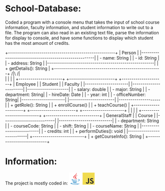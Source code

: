 # School-Database:
Coded a program with a console menu that takes the input of school course information, faculty information, and student information to write out to a file. The program can also read in an existing text file, parse the information for display to console, and have some functions to display which student has the most amount of credits.


+------------------------------------------------------+
|                     Person                           |
|------------------------------------------------------|
| - name: String                                       |
| - id: String                                         |
| - address: String                                    |
|------------------------------------------------------|
| + getDetails(): String                               |
+------------------------------------------------------+
           /|\                         /|\
            |                           |
            |                           |
+----------------------+     +-----------------------+     +---------------------+
|      Employee        |     |       Student         |     |       Faculty       |
|----------------------|     |-----------------------|     |---------------------|
| - salary: double     |     | - major: String       |     | - department: String|
| - hireDate: Date     |     | - year: int          |     | - officeNumber: String|
|----------------------|     |-----------------------|     |---------------------|
| + getRole(): String  |     | + enrollCourse()     |     | + teachCourse()     |
+----------------------+     +-----------------------+     +---------------------+
            |                          |
            |                          |
+--------------------------+  +---------------------------+
|    GeneralStaff          |  |        Course             |
|--------------------------|  |---------------------------|
| - department: String     |  | - courseCode: String      |
| - shift: String          |  | - courseName: String      |
|--------------------------|  | - credits: int            |
| + performDuties(): void  |  |---------------------------|
+--------------------------+  | + getCourseInfo(): String |
                               +---------------------------+



# Information:
The project is mostly coded in: <img src="https://raw.githubusercontent.com/devicons/devicon/master/icons/java/java-original.svg" alt="java" width="40" height="40"/> </a> 
<img src="https://raw.githubusercontent.com/devicons/devicon/master/icons/javascript/javascript-original.svg" alt="javascript" width="40" height="40"/> </a>
